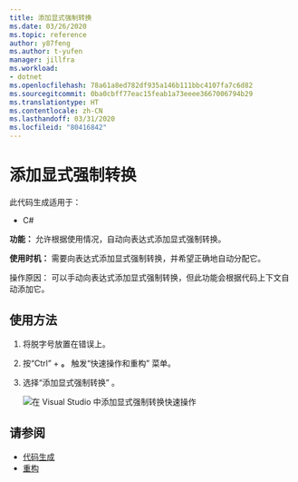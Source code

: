 ```yaml
---
title: 添加显式强制转换
ms.date: 03/26/2020
ms.topic: reference
author: y87feng
ms.author: t-yufen
manager: jillfra
ms.workload:
- dotnet
ms.openlocfilehash: 78a61a8ed782df935a146b111bbc4107fa7c6d82
ms.sourcegitcommit: 0ba0cbff77eac15feab1a73eeee3667006794b29
ms.translationtype: HT
ms.contentlocale: zh-CN
ms.lasthandoff: 03/31/2020
ms.locfileid: "80416842"
---
```

# <a name="add-explicit-cast"></a>添加显式强制转换

此代码生成适用于：

- C#

**功能：** 允许根据使用情况，自动向表达式添加显式强制转换。

**使用时机：** 需要向表达式添加显式强制转换，并希望正确地自动分配它。

操作原因：  可以手动向表达式添加显式强制转换，但此功能会根据代码上下文自动添加它。

## <a name="how-to-use-it"></a>使用方法

1. 将脱字号放置在错误上。
2. 按“Ctrl”  + **。** 触发“快速操作和重构”  菜单。
3. 选择“添加显式强制转换”  。

   ![在 Visual Studio 中添加显式强制转换快速操作](media/add-explicit-cast.png)

## <a name="see-also"></a>请参阅

- [代码生成](../code-generation-in-visual-studio.md)
- [重构](../refactoring-in-visual-studio.md)
